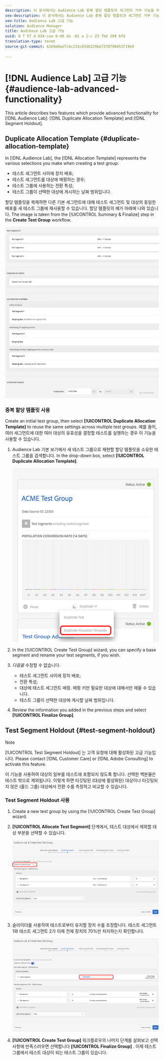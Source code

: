 ```yaml
---
description: 이 문서에서는 Audience Lab 중복 할당 템플릿과 세그먼트 거부 기능을 위한 고급 기능을 제공하는 두 가지 기능에 대해 설명합니다.
seo-description: 이 문서에서는 Audience Lab 중복 할당 템플릿과 세그먼트 거부 기능을 위한 고급 기능을 제공하는 두 가지 기능에 대해 설명합니다.
seo-title: Audience Lab 고급 기능
solution: Audience Manager
title: Audience Lab 고급 기능
uuid: 0 f 57 d 634-caa 0-40 da -81 a 2-c 23 fbd 299 bfd
translation-type: tm+mt
source-git-commit: 6169e8aefc4c215c83d6229be7378f90453f19e9

---
```



# [!DNL Audience Lab] 고급 기능 {#audience-lab-advanced-functionality}

This article describes two features which provide advanced functionality for [!DNL Audience Lab]: [!DNL Duplicate Allocation Template] and [!DNL Segment Holdout].

## Duplicate Allocation Template {#duplicate-allocation-template}

<!-- 
<p>The <b>Allocation Template</b> represents how you split a test group into test segments and the way the test segments are mapped to destinations. </p>
 -->

In [!DNL Audience Lab], the [!DNL Allocation Template] represents the various selections you make when creating a test group:

* 테스트 세그먼트 사이에 장치 배포;
* 테스트 세그먼트를 대상에 매핑하는 경우;
* 테스트 그룹에 사용하는 전환 특성;
* 테스트 그룹이 선택한 대상에 게시하는 날짜 범위입니다.

할당 템플릿을 복제하면 다른 기본 세그먼트에 대해 테스트 세그먼트 및 대상의 동일한 배포를 새 테스트 그룹에 재사용할 수 있습니다. 할당 템플릿의 예가 아래에 나와 있습니다. The image is taken from the [!UICONTROL Summary & Finalize] step in the **Create Test Group** workflow.

![](assets/allocation_template_3.png)

<!--
With the option to duplicate allocation templates, you can increase your productivity when running multivariate tests as part of multivariate campaigns.
-->

### 중복 할당 템플릿 사용

Create an initial test group, then select **[!UICONTROL Duplicate Allocation Template]** to reuse the same settings across multiple test groups. 예를 들어, 여러 세그먼트에 대한 여러 대상의 유효성을 결정할 테스트를 실행하는 경우 이 기능을 사용할 수 있습니다.

1. Audience Lab 기본 보기에서 새 테스트 그룹으로 재현할 할당 템플릿을 소유한 테스트 그룹을 검색합니다. In the drop-down box, select **[!UICONTROL Duplicate Allocation Template]**.

   ![](assets/duplicate-allocation-template.png)

2. In the [!UICONTROL Create Test Group] wizard, you can specify a base segment and rename your test segments, if you wish.
3. *다음을* 수정할 수 없습니다.

   * 테스트 세그먼트 사이에 장치 배포;
   * 전환 특성;
   * 대상에 테스트 세그먼트 매핑. 매핑 키만 필요한 대상에 대해서만 채울 수 있습니다.
   * 테스트 그룹이 선택한 대상에 게시할 날짜 범위입니다.

4. Review the information you added in the previous steps and select **[!UICONTROL Finalize Group]**.

## Test Segment Holdout {#test-segment-holdout}

>[!NOTE]
>
>[!UICONTROL Test Segment Holdout] 는 고객 요청에 대해 활성화된 고급 기능입니다. Please contact [!DNL Customer Care] or [!DNL Adobe Consulting] to activate this feature.

이 기능을 사용하여 대상의 일부를 테스트에 포함되지 않도록 합니다. 선택한 백분율은 테스트 밖으로 제외됩니다. 이렇게 하면 타깃팅된 (대상에 활성화된) 대상이나 타깃팅되지 않은 (홀드 그룹) 대상에서 전환 수를 측정하고 비교할 수 있습니다.

<!--
<p>Note that this option is different to the control segment because it subtracts the percentage ................. You can withhold an audience group and still use a control segment. </p>
-->

### Test Segment Holdout 사용

1. Create a new test group by using the [!UICONTROL Create Test Group] wizard.
1. **[!UICONTROL Allocate Test Segment]** 단계에서, 테스트 대상에서 제외할 대상 부분을 선택할 수 있습니다.

   ![목록 항목](assets/test-segment-holdout.png)

1. 슬라이더를 사용하여 테스트로부터 유지할 장치 수를 조정합니다. 테스트 세그먼트 1와 테스트 세그먼트 2가 이제 전체 장치의 70%만 차지하는지 확인합니다.

   ![](assets/test-segment-holdout-selected.png)

1. **[!UICONTROL Create Test Group]** 워크플로우의 나머지 단계를 살펴보고 선택 사항에 만족스러우면 선택합니다 **[!UICONTROL Finalize Group]** . 이제 테스트 그룹에서 테스트 대상이 되는 테스트 그룹이 있습니다.
